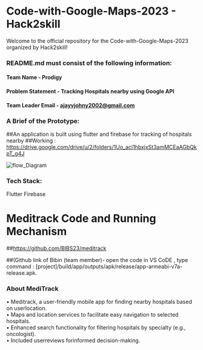 # Code-with-Google-Maps-2023 - Hack2skill

Welcome to the official repository for the Code-with-Google-Maps-2023 organized by Hack2skill!


### README.md must consist of the following information:

#### Team Name - Prodigy
#### Problem Statement - Tracking Hospitals nearby using Google API
#### Team Leader Email - ajayvjohny2002@gmail.com

### A Brief of the Prototype:
  ##An application is built using flutter and firebase for tracking of hospitals nearby
  ##Working : https://drive.google.com/drive/u/2/folders/1Uo_aci1hbxjxSt3amMCEaAGbQkpT_g4J
  
  ![flow_Diagram](https://github.com/AjayJohny-2002/Code-with-Google-Maps/assets/83871660/ef6f89cc-9e67-496c-b7b5-bcbea137f034)

  
### Tech Stack: 
   Flutter
   Firebase

# Meditrack Code and Running Mechanism

##https://github.com/BIBS23/meditrack

##(Github link of Bibin (team member)- open the code in VS CoDE , type command : [project]/build/app/outputs/apk/release/app-armeabi-v7a-release.apk.
   
### About MediTrack

• Meditrack, a user-friendly mobile app for finding nearby hospitals based on
userlocation.\
• Maps and location services to facilitate easy navigation to selected
hospitals.\
• Enhanced search functionality for filtering hospitals by specialty (e.g.,
oncologist).\
• Included userreviews forinformed decision-making.


